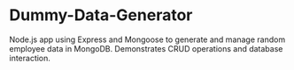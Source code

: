 # Dummy-Data-Generator
Node.js app using Express and Mongoose to generate and manage random employee data in MongoDB. Demonstrates CRUD operations and database interaction.
